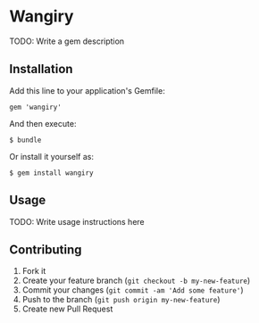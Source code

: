# Wangiry

TODO: Write a gem description

## Installation

Add this line to your application's Gemfile:

    gem 'wangiry'

And then execute:

    $ bundle

Or install it yourself as:

    $ gem install wangiry

## Usage

TODO: Write usage instructions here

## Contributing

1. Fork it
2. Create your feature branch (`git checkout -b my-new-feature`)
3. Commit your changes (`git commit -am 'Add some feature'`)
4. Push to the branch (`git push origin my-new-feature`)
5. Create new Pull Request
